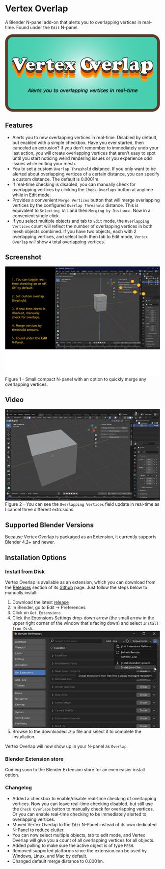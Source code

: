 # Vertex Overlap

A Blender N-panel add-on that alerts you to overlapping vertices in real-time. Found under the `Edit` N-panel.

![image](images/logo.png)

## Features

-  Alerts you to new overlapping vertices in real-time. Disabled by default, but enabled with a simple checkbox. Have you ever started, then canceled an extrusion? If you don't remember to immediately undo your last action, you will create overlapping vertices that aren't easy to spot until you start noticing weird rendering issues or you experience odd issues while editing your mesh.
- You to set a custom `Overlap Threshold` distance. If you only want to be alerted about overlapping vertices of a certain distance, you can specify a custom distance. The default is 0.0001m.
- If real-time checking is disabled, you can manually check for overlapping vertices by clicking the `Check Overlaps` button at anytime while in Edit mode.
- Provides a convenient `Merge Vertices` button that will merge overlapping vertices by the configured `Overlap Threshold` distance. This is equivalent to `Selecting All` and then `Merging by Distance`. Now in a convenient single click.
- If you select multiple objects and tab to `Edit` mode, the `Overlapping Vertices` count will reflect the number of overlapping vertices in both mesh objects combined. If you have two objects, each with 2 overlapping vertices, and select both then tab to Edit mode, `Vertex Overlap` will show `4` total overlapping vertices.

## Screenshot
![](images/figure-1.png)
Figure 1 - Small compact N-panel with an option to quickly merge any overlapping vertices.

## Video
![](images/demonstration.gif)
Figure 2 - You can see the `Overlapping Vertices` field update in real-time as I cancel three different extrusions.

## Supported Blender Versions
Because Vertex Overlap is packaged as an Extension, it currently supports Blender 4.2+ and newer.

## Installation Options

### Install from Disk

Vertex Overlap is available as an extension, which you can download from the [Releases](https://github.com/shawnshipley/vertex-overlap/releases) section of its [Github](https://github.com/shawnshipley/vertex-overlap) page. Just follow the steps below to manually install:
1. Download the latest [release](https://github.com/shawnshipley/vertex-overlap/releases)
2. In Blender, go to Edit -> Preferences
3. Click on `Get Extensions`
4. Click the Extensions Settings drop-down arrow (the small arrow in the upper right corner of the window that's facing down) and select `Install from Disk`.
![](images/figure-3.png)
5. Browse to the downloaded .zip file and select it to complete the installation.

Vertex Overlap will now show up in your N-panel as `Overlap`.

### Blender Extension store
Coming soon to the Blender Extension store for an even easier install option.

### Changelog
- Added a checkbox to enable/disable real-time checking of overlapping vertices. Now you can leave real-time checking disabled, but still use the `Check Overlaps` button to manually check for overlapping vertices. Or you can enable real-time checking to be immediately alerted to overlapping vertices.
- Moved Vertex Overlap to the `Edit` N-Panel instead of its own dedicated N-Panel to reduce clutter.
- You can now select multiple objects, tab to edit mode, and Vertex Overlap will give you a count of all overlapping vertices for all objects.
- Added polling to make sure the active object is of type `MESH`.
- Removed supported platforms since the extension can be used by Windows, Linux, and Mac by default.
- Changed default merge distance to 0.0001m.